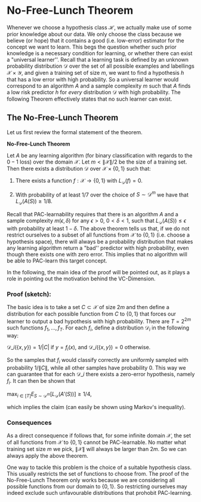 # No-Free-Lunch Theorem

Whenever we choose a hypothesis class $\mathcal{H}$, we actually make use of some prior knowledge about our data. We only choose the class because we believe (or hope) that it contains a good (i.e. low-error) estimator for the concept we want to learn.
This begs the question whether such prior knowledge is a necessary condition for learning, or whether there can exist a "universal learner''. Recall that a learning task is defined by an unknown probability distribution $\mathcal{D}$ over the set of all possible examples and labellings $\mathcal{X}\times \mathcal{Y}$, and given a training set of size $m$, we want to find a hypothesis $h$ that has a low error with high probability. So a universal learner would correspond to an algorithm $A$ and a sample complexity $m$ such that $A$ finds a low risk predictor $h$ for *every* distribution $\mathcal{D}$ with high probability. The following Theorem effectively states that no such learner can exist.

  

## The No-Free-Lunch Theorem

Let us first review the formal statement of the theorem.

**No-Free-Lunch Theorem**

Let $A$ be any learning algorithm (for binary classification with regards to the $0-1$ loss) over the domain $\mathcal{X}$. Let $m < \|\mathcal{X}\|/2$ be the size of a training set. Then there exists a distribution $\mathcal{D}$ over $\mathcal{X}\times \lbrace 0,1 \rbrace$ such that:

1. There exists a function $f : \mathcal{X} \to \lbrace 0,1 \rbrace$ with $L_{\mathcal{D}}(f) = 0.$

2. With probability of at least $1/7$ over the choice of $S \sim \mathcal{D}^{m}$ we have that $L_{\mathcal{D}}(A(S)) \geq 1/8$.

Recall that PAC-learnability requires that there is an algorithm $A$ and a sample complexity $m(\epsilon,\delta)$ for any $\epsilon>0$, $0<\delta<1$, such that $L_{\mathcal{D}}(A(S)) \leq \epsilon$ with probability at least $1-\delta$. 
The above theorem tells us that, if we do not restrict ourselves to a subset of all functions from $\mathcal{X}$ to $\lbrace 0,1 \rbrace$ (i.e. choose a hypothesis space), there will always be a probability distribution that makes any learning algorithm return a "bad'' predictor with high probability, even though there exists one with zero error. This implies that no algorithm will be able to PAC-learn this target concept.

In the following, the main idea of the proof will be pointed out, as it plays a role in pointing out the motivation behind the VC-Dimension.

### Proof (sketch): ### 

The basic idea is to take a set $C \subset \mathcal{X}$ of size $2m$ and then define a distribution for each possible function from $C$ to $\lbrace 0,1 \rbrace$ that forces our learner to output a bad hypothesis with high probability.
There are $T = 2^{2m}$ such functions $f_{1},...,f_{T}$. For each $f_{i}$, define a distribution $\mathcal{D}_{i}$ in the following way:

$\mathcal{D}\_{i}(\lbrace x,y \rbrace ) = 1/|C|$ if  $y = f_{i}(x)$, and
$\mathcal{D}\_{i}(\lbrace x,y \rbrace ) = 0$ otherwise.

So the samples that $f_{i}$ would classify correctly are uniformly sampled with probability $1/\|C\|$, while all other samples have probability 0. This way we can guarantee that for each $\mathcal{D}\_{i}$ there exists a zero-error hypothesis, namely $f_{i}$. It can then be shown that 

$\max_{i\in [T]} E_{S\sim\mathcal{D}^{m}} [L_{\mathcal{D}}(A'(S))] \geq 1/4,$

which implies the claim (can easily be shown using Markov's inequality).

### Consequences ###

As a direct consequence if follows that, for some infinite domain $\mathcal{X}$, the set of all functions from $\mathcal{X}$ to $\lbrace 0,1 \rbrace$ cannot be PAC-learnable. No matter what training set size $m$ we pick, $\|\mathcal{X}\|$ will always be larger than $2m$. So we can always apply the above theorem.

One way to tackle this problem is the choice of a suitable hypothesis class. This usually restricts the set of functions to choose from. The proof of the No-Free-Lunch Theorem only works because we are considering all possible functions from our domain to $\lbrace 0,1 \rbrace$. So restricting ourselves may indeed exclude such unfavourable distributions that prohobit PAC-learning.
